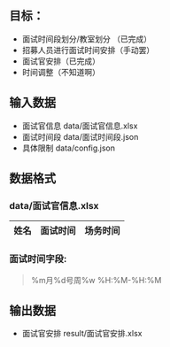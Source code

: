 ## 目标：
+ 面试时间段划分/教室划分 （已完成）
+ 招募人员进行面试时间安排（手动罢）
+ 面试官安排（已完成）
+ 时间调整（不知道啊）

## 输入数据
+ 面试官信息 data/面试官信息.xlsx
+ 面试时间段 data/面试时间段.json
+ 具体限制  data/config.json

## 数据格式
### data/面试官信息.xlsx
| 姓名 | 面试时间 | 场务时间 |
| --- | --- | --- |

### 面试时间字段:
> %m月%d号周%w  %H:%M-%H:%M

## 输出数据
+ 面试官安排 result/面试官安排.xlsx

